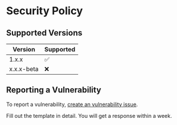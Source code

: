 # Security Policy

## Supported Versions

| Version | Supported          |
| ------- | ------------------ |
| 1.x.x   | :white_check_mark: |
| x.x.x-beta   | :x: |



## Reporting a Vulnerability

To report a vulnerability, [create an vulnerability issue](https://github.com/ksplatdev/Reflex/issues/new?assignees=&labels=Vulnerability&template=vulnerability.md&title=Vulnerability).

Fill out the template in detail. You will get a response within a week.
